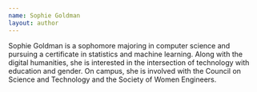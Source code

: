 ```yaml
---
name: Sophie Goldman
layout: author
---
```


Sophie Goldman is a sophomore majoring in computer science and pursuing a certificate in statistics and machine learning. Along with the digital humanities, she is interested in the 
intersection of technology with education and gender. On campus, she is involved with the Council on Science and Technology and the Society of Women Engineers.
